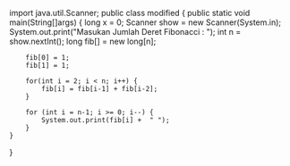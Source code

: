 import java.util.Scanner;
public class modified {
    public static void main(String[]args) {
		long x = 0; 
        Scanner show = new Scanner(System.in);
        System.out.print("Masukan Jumlah Deret Fibonacci : ");
        int n = show.nextInt();
        long fib[] = new long[n];
         
        fib[0] = 1;
        fib[1] = 1;
         
        for(int i = 2; i < n; i++) {
            fib[i] = fib[i-1] + fib[i-2];
        }
         
        for (int i = n-1; i >= 0; i--) {
            System.out.print(fib[i] +  " "); 
        }
    }
 
}

